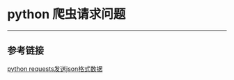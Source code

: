 # python 爬虫请求问题
***

## 参考链接
[python requests发送json格式数据](https://blog.csdn.net/weixin_41004350/article/details/78705415)